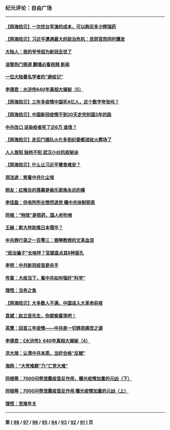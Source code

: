 ### 纪元评论：自由广场
---
#### [【网海拾贝】一次扰台军演的成本，可以购买多少辉瑞药](../../pages/nsc993/n13913014.md?01230330) 
#### [【网海拾贝】习近平遭遇最大的政治危机：民怨官怨同时爆发](../../pages/nsc993/n13912209.md?01230330) 
#### [大陆人：我的爷爷因为新冠去世了](../../pages/nsc993/n13911813.md?01230330) 
#### [油管热门频道 翻墙必看视频 新闻](ok?01230330)
#### [一位大陆著名学者的“避疫记”](../../pages/nsc993/n13910818.md?01230330) 
#### [李德君：水浒传640年真相大揭秘（5）](../../pages/nsc993/n13910762.md?01230330) 
#### [【网海拾贝】三年多疫情中国死4亿人，这个数字夸张吗？](../../pages/nsc993/n13910014.md?01230330) 
#### [【网海拾贝】中国新冠疫情不到20天走完别国3年的路](../../pages/nsc993/n13909874.md?01230330) 
#### [中共改口 说染疫者死了近6万 谁信？](../../pages/nsc993/n13909190.md?01230330) 
#### [【网海拾贝】走后门插队火化多到纪委都进驻火葬场了](../../pages/nsc993/n13908847.md?01230330) 
#### [人人皆阳 独他不阳 武汉小伙抗疫秘诀](../../pages/nsc993/n13908649.md?01230330) 
#### [【网海拾贝】什么让习近平寝食难安？](../../pages/nsc993/n13907971.md?01230330) 
#### [郑法途：笑看中共化尘埃](../../pages/nsc993/n13908320.md?01230330) 
#### [网友：红喉舌的落幕是偷乐家族永远的痛](../../pages/nsc993/n13907887.md?01230330) 
#### [李佳盈：供电所所长愤然退党 曝中共体制邪恶](../../pages/nsc993/n13907773.md?01230330) 
#### [同根：“特效”是假药，国人听吹哨](../../pages/nsc993/n13907441.md?01230330) 
#### [王赫：斯大林助推日本侵华？](../../pages/nsc993/n13907493.md?01230330) 
#### [中共罪行录之一百零三：钢琴教授的文革血泪](../../pages/nsc993/n13907424.md?01230330) 
#### [“政治骗子”长啥样？官媒盘点其6种面孔](../../pages/nsc993/n13907349.md?01230330) 
#### [李明：中共新冠疫苗是杀手](../../pages/nsc993/n13906803.md?01230330) 
#### [传童：大疫当下，看中共如何强奸“科学”](../../pages/nsc993/n13906819.md?01230330) 
#### [理悟：当务之急](../../pages/nsc993/n13906801.md?01230330) 
#### [【网海拾贝】大多数人不满，中国进入大革命前夜](../../pages/nsc993/n13906786.md?01230330) 
#### [袁斌：赵立坚先生，你就偷着哭吧！](../../pages/nsc993/n13906775.md?01230330) 
#### [英慧：回首三年疫情——中共是一切罪恶痛苦之源](../../pages/nsc993/n13906161.md?01230330) 
#### [李德君：《水浒传》640年真相大揭秘（4）](../../pages/nsc993/n13906321.md?01230330) 
#### [洪大琦：认清中共本质，当好合格“反贼”](../../pages/nsc993/n13905942.md?01230330) 
#### [海网：“大党难题”乃“亡党大难”](../../pages/nsc993/n13905910.md?01230330) 
#### [同根等：7000问卷泄露疫苗反作用，曝光疫情加重的元凶（下）](../../pages/nsc993/n13905251.md?01230330) 
#### [同根等：7000问卷泄露疫苗反作用 曝光疫情加重的元凶（上）](../../pages/nsc993/n13904267.md?01230330) 
#### [理悟：苦难年关](../../pages/nsc993/n13904266.md?01230330) 

---
#### 第 [ [98](./98.md?01230330) / [97](./97.md?01230330) / [96](./96.md?01230330) / [95](./95.md?01230330) / [94](./94.md?01230330) / [93](./93.md?01230330) / [92](./92.md?01230330) / [91](./91.md?01230330) ] 页
